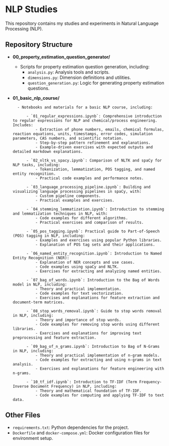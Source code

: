 # NLP Studies

This repository contains my studies and experiments in Natural Language Processing (NLP).

## Repository Structure

- **00_property_estimation_question_generator/**
	- Scripts for property estimation question generation, including:
		- `analysis.py`: Analysis tools and scripts.
		- `dimensions.py`: Dimension definitions and utilities.
		- `question_generation.py`: Logic for generating property estimation questions.

- **01_basic_nlp_course/**

		- Notebooks and materials for a basic NLP course, including:

			- `01_regular_expressions.ipynb`: Comprehensive introduction to regular expressions for NLP and chemical/process engineering. Includes:
				- Extraction of phone numbers, emails, chemical formulas, reaction equations, units, timestamps, error codes, simulation parameters, CAS numbers, and scientific notation.
				- Step-by-step pattern refinement and explanations.
				- Example-driven exercises with expected outputs and detailed markdown explanations.

			- `02_nltk_vs_spacy.ipynb`: Comparison of NLTK and spaCy for NLP tasks, including:
				- Tokenization, lemmatization, POS tagging, and named entity recognition.
				- Practical code examples and performance notes.

			- `03_language_processing_pipeline.ipynb`: Building and visualizing language processing pipelines in spaCy, with:
				- Custom pipeline components.
				- Practical examples and exercises.

			- `04_stemming_lemmatization.ipynb`: Introduction to stemming and lemmatization techniques in NLP, with:
				- Code examples for different algorithms.
				- Practical exercises and comparison of results.

			- `05_pos_tagging.ipynb`: Practical guide to Part-of-Speech (POS) tagging in NLP, including:
				- Examples and exercises using popular Python libraries.
				- Explanation of POS tag sets and their applications.

			- `06_named_entity_recognition.ipynb`: Introduction to Named Entity Recognition (NER):
				- Explanation of NER concepts and use cases.
				- Code examples using spaCy and NLTK.
				- Exercises for extracting and analyzing named entities.

			- `07_bag_of_words.ipynb`: Introduction to the Bag of Words model in NLP, including:
				- Theory and practical implementation.
				- Code examples for text vectorization.
				- Exercises and explanations for feature extraction and document-term matrices.

			- `08_stop_words_removal.ipynb`: Guide to stop words removal in NLP, including:
				- Theory and importance of stop words.
				- Code examples for removing stop words using different libraries.
				- Exercises and explanations for improving text preprocessing and feature extraction.
				
			- `09_bag_of_n_grams.ipynb`: Introduction to Bag of N-Grams in NLP, including:
				- Theory and practical implementation of n-gram models.
				- Code examples for extracting and using n-grams in text analysis.
				- Exercises and explanations for feature engineering with n-grams.
				
			- `10_tf_idf.ipynb`: Introduction to TF-IDF (Term Frequency-Inverse Document Frequency) in NLP, including:
				- Theory and mathematical foundation of TF-IDF.
				- Code examples for computing and applying TF-IDF to text data.
			
## Other Files

- `requirements.txt`: Python dependencies for the project.
- `Dockerfile` and `docker-compose.yml`: Docker configuration files for environment setup.
